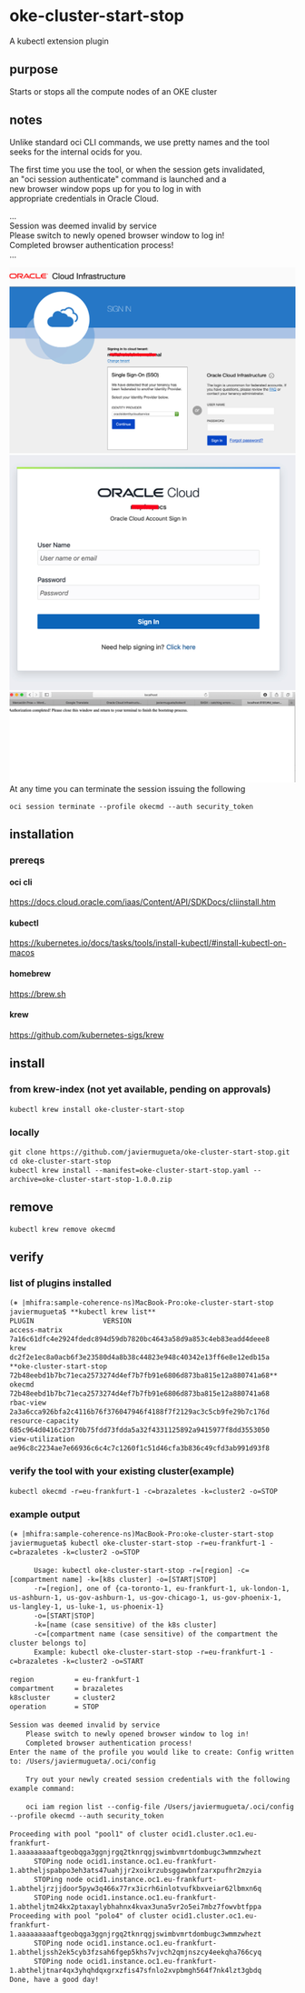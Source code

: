 # oke-cluster-start-stop
A kubectl extension plugin

## purpose
Starts or stops all the compute nodes of an OKE cluster
## notes
Unlike standard oci CLI commands, we use pretty names and the tool  
seeks for the internal ocids for you.  

The first time you use the tool, or when the session gets invalidated,  
an "oci session authenticate" command is launched and a  
new browser window pops up for you to log in with  
appropriate credentials in Oracle Cloud.  

...  
Session was deemed invalid by service  
    Please switch to newly opened browser window to log in!  
    Completed browser authentication process!  
...  

![Click on Continue](https://github.com/javiermugueta/oke-cluster-start-stop/blob/master/a.jpg)
<br>
![Sign in](https://github.com/javiermugueta/oke-cluster-start-stop/blob/master/c.jpg)
<br>
![Close the browser tab when done](https://github.com/javiermugueta/oke-cluster-start-stop/blob/master/b.jpg)
<br>
At any time you can terminate the session issuing the following
```
oci session terminate --profile okecmd --auth security_token
```
## installation 
### prereqs
#### oci cli
https://docs.cloud.oracle.com/iaas/Content/API/SDKDocs/cliinstall.htm
#### kubectl
https://kubernetes.io/docs/tasks/tools/install-kubectl/#install-kubectl-on-macos
#### homebrew
https://brew.sh
#### krew
https://github.com/kubernetes-sigs/krew <br>
## install
### from krew-index (not yet available, pending on approvals)
```
kubectl krew install oke-cluster-start-stop
```
### locally
```
git clone https://github.com/javiermugueta/oke-cluster-start-stop.git
cd oke-cluster-start-stop
kubectl krew install --manifest=oke-cluster-start-stop.yaml --archive=oke-cluster-start-stop-1.0.0.zip
```

## remove
```
kubectl krew remove okecmd
```
## verify
### list of plugins installed
```
(⎈ |mhifra:sample-coherence-ns)MacBook-Pro:oke-cluster-start-stop javiermugueta$ **kubectl krew list**
PLUGIN                 VERSION
access-matrix          7a16c61dfc4e2924fdedc894d59db7820bc4643a58d9a853c4eb83eadd4deee8
krew                   dc2f2e1ec8a0acb6f3e23580d4a8b38c44823e948c40342e13ff6e8e12edb15a
**oke-cluster-start-stop 72b48eebd1b7bc71eca2573274d4ef7b7fb91e6806d873ba815e12a880741a68**
okecmd                 72b48eebd1b7bc71eca2573274d4ef7b7fb91e6806d873ba815e12a880741a68
rbac-view              2a3a6cca926bfa2c4116b76f376047946f4188f7f2129ac3c5cb9fe29b7c176d
resource-capacity      685c964d0416c23f70b75fdd73fdda5a32f4331125892a9415977f8dd3553050
view-utilization       ae96c8c2234ae7e66936c6c4c7c1260f1c51d46cfa3b836c49cfd3ab991d93f8
```
### verify the tool with your existing cluster(example)
```
kubectl okecmd -r=eu-frankfurt-1 -c=brazaletes -k=cluster2 -o=STOP
```

### example output
```
(⎈ |mhifra:sample-coherence-ns)MacBook-Pro:oke-cluster-start-stop javiermugueta$ kubectl oke-cluster-start-stop -r=eu-frankfurt-1 -c=brazaletes -k=cluster2 -o=STOP

      Usage: kubectl oke-cluster-start-stop -r=[region] -c=[compartment name] -k=[k8s cluster] -o=[START|STOP]
      -r=[region], one of {ca-toronto-1, eu-frankfurt-1, uk-london-1, us-ashburn-1, us-gov-ashburn-1, us-gov-chicago-1, us-gov-phoenix-1, us-langley-1, us-luke-1, us-phoenix-1}
      -o=[START|STOP]
      -k=[name (case sensitive) of the k8s cluster]
      -c=[compartment name (case sensitive) of the compartment the cluster belongs to]
      Example: kubectl oke-cluster-start-stop -r=eu-frankfurt-1 -c=brazaletes -k=cluster2 -o=START

region          = eu-frankfurt-1
compartment     = brazaletes
k8scluster      = cluster2
operation       = STOP

Session was deemed invalid by service
    Please switch to newly opened browser window to log in!
    Completed browser authentication process!
Enter the name of the profile you would like to create: Config written to: /Users/javiermugueta/.oci/config

    Try out your newly created session credentials with the following example command:

    oci iam region list --config-file /Users/javiermugueta/.oci/config --profile okecmd --auth security_token

Proceeding with pool "pool1" of cluster ocid1.cluster.oc1.eu-frankfurt-1.aaaaaaaaaftgeobqga3ggnjrgq2tknrqgjswimbvmrtdombugc3wmmzwhezt
      STOPing node ocid1.instance.oc1.eu-frankfurt-1.abtheljspabpo3eh3ats47uahjjr2xoikrzubsggawbnfzarxpufhr2mzyia
      STOPing node ocid1.instance.oc1.eu-frankfurt-1.abtheljrzjjdoor5pyw3q466x77rx3icrh6inlotvufkbxveiar62lbmxn6q
      STOPing node ocid1.instance.oc1.eu-frankfurt-1.abtheljtm24kx2ptaxaylybhahnx4kvax3una5vr2o5ei7mbz7fowvbtfppa
Proceeding with pool "polo4" of cluster ocid1.cluster.oc1.eu-frankfurt-1.aaaaaaaaaftgeobqga3ggnjrgq2tknrqgjswimbvmrtdombugc3wmmzwhezt
      STOPing node ocid1.instance.oc1.eu-frankfurt-1.abtheljssh2ek5cyb3fzsah6fgep5khs7vjvch2qmjnszcy4eekqha766cyq
      STOPing node ocid1.instance.oc1.eu-frankfurt-1.abtheljtnar4qx3yhqhdqxgrxzfis47sfnlo2xvpbmgh564f7nk4lzt3gbdq
Done, have a good day!
```